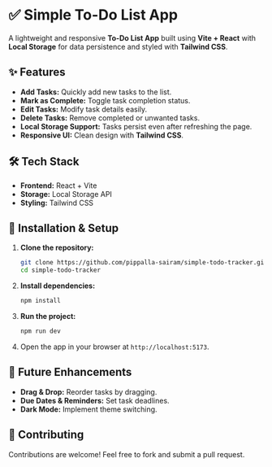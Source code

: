 # ✅ Simple To-Do List App  

A lightweight and responsive **To-Do List App** built using **Vite + React** with **Local Storage** for data persistence and styled with **Tailwind CSS**.

## ✨ Features  

- **Add Tasks:** Quickly add new tasks to the list.  
- **Mark as Complete:** Toggle task completion status.  
- **Edit Tasks:** Modify task details easily.  
- **Delete Tasks:** Remove completed or unwanted tasks.  
- **Local Storage Support:** Tasks persist even after refreshing the page.  
- **Responsive UI:** Clean design with **Tailwind CSS**.  

## 🛠 Tech Stack  

- **Frontend:** React + Vite  
- **Storage:** Local Storage API  
- **Styling:** Tailwind CSS  

## 🚀 Installation & Setup  

1. **Clone the repository:**  
   ```sh
   git clone https://github.com/pippalla-sairam/simple-todo-tracker.git
   cd simple-todo-tracker
   ```

2. **Install dependencies:**  
   ```sh
   npm install
   ```

3. **Run the project:**  
   ```sh
   npm run dev
   ```

4. Open the app in your browser at `http://localhost:5173`.

## 🎯 Future Enhancements  

- **Drag & Drop:** Reorder tasks by dragging.  
- **Due Dates & Reminders:** Set task deadlines.  
- **Dark Mode:** Implement theme switching.  

## 🤝 Contributing  

Contributions are welcome! Feel free to fork and submit a pull request.
